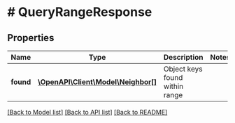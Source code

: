 # # QueryRangeResponse

## Properties

Name | Type | Description | Notes
------------ | ------------- | ------------- | -------------
**found** | [**\OpenAPI\Client\Model\Neighbor[]**](Neighbor.md) | Object keys found within range |

[[Back to Model list]](../../README.md#models) [[Back to API list]](../../README.md#endpoints) [[Back to README]](../../README.md)
